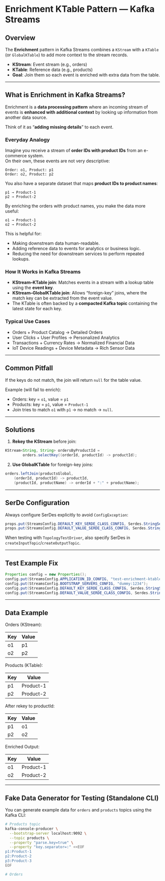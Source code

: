 # Enrichment KTable Pattern — Kafka Streams

## Overview
The **Enrichment** pattern in Kafka Streams combines a `KStream` with a `KTable` (or `GlobalKTable`) to add more context to the stream records.
- **KStream**: Event stream (e.g., orders)
- **KTable**: Reference data (e.g., products)
- **Goal**: Join them so each event is enriched with extra data from the table.

---

## What is Enrichment in Kafka Streams?

Enrichment is a **data processing pattern** where an incoming stream of events is **enhanced with additional context** by looking up information from another data source.

Think of it as “**adding missing details**” to each event.

### Everyday Analogy
Imagine you receive a stream of **order IDs with product IDs** from an e-commerce system.  
On their own, these events are not very descriptive:

```
Order: o1, Product: p1
Order: o2, Product: p2
```

You also have a separate dataset that maps **product IDs to product names**:

```
p1 → Product-1
p2 → Product-2
```

By enriching the orders with product names, you make the data more useful:

```
o1 → Product-1
o2 → Product-2
```

This is helpful for:
- Making downstream data human-readable.
- Adding reference data to events for analytics or business logic.
- Reducing the need for downstream services to perform repeated lookups.

### How It Works in Kafka Streams
- **KStream–KTable join**: Matches events in a stream with a lookup table using the **event key**.
- **KStream–GlobalKTable join**: Allows “foreign-key” joins, where the match key can be extracted from the event value.
- The KTable is often backed by a **compacted Kafka topic** containing the latest state for each key.

### Typical Use Cases
- Orders + Product Catalog → Detailed Orders
- User Clicks + User Profiles → Personalized Analytics
- Transactions + Currency Rates → Normalized Financial Data
- IoT Device Readings + Device Metadata → Rich Sensor Data

---

## Common Pitfall
If the keys do not match, the join will return `null` for the table value.

Example (will fail to enrich):
- Orders: key = `o1`, value = `p1`
- Products: key = `p1`, value = `Product-1`
- Join tries to match `o1` with `p1` → no match → `null`.

---

## Solutions
1. **Rekey the KStream** before join:
```java
KStream<String, String> ordersByProductId =
        orders.selectKey((orderId, productId) -> productId);
```

2. **Use GlobalKTable** for foreign-key joins:
```java
orders.leftJoin(productsGlobal,
    (orderId, productId) -> productId,
    (productId, productName) -> orderId + ":" + productName);
```

---

## SerDe Configuration
Always configure SerDes explicitly to avoid `ConfigException`:
```java
props.put(StreamsConfig.DEFAULT_KEY_SERDE_CLASS_CONFIG, Serdes.StringSerde.class);
props.put(StreamsConfig.DEFAULT_VALUE_SERDE_CLASS_CONFIG, Serdes.StringSerde.class);
```

When testing with `TopologyTestDriver`, also specify SerDes in `createInputTopic`/`createOutputTopic`.

---

## Test Example Fix
```java
Properties config = new Properties();
config.put(StreamsConfig.APPLICATION_ID_CONFIG, "test-enrichment-ktable");
config.put(StreamsConfig.BOOTSTRAP_SERVERS_CONFIG, "dummy:1234");
config.put(StreamsConfig.DEFAULT_KEY_SERDE_CLASS_CONFIG, Serdes.StringSerde.class);
config.put(StreamsConfig.DEFAULT_VALUE_SERDE_CLASS_CONFIG, Serdes.StringSerde.class);
```

---

## Data Example
Orders (KStream):

| Key | Value |
|-----|-------|
| o1  | p1    |
| o2  | p2    |

Products (KTable):

| Key | Value     |
|-----|-----------|
| p1  | Product-1 |
| p2  | Product-2 |

After rekey to productId:

| Key | Value     |
|-----|-----------|
| p1  | o1        |
| p2  | o2        |

Enriched Output:

| Key | Value          |
|-----|----------------|
| o1  | Product-1      |
| o2  | Product-2      |

---

## Fake Data Generator for Testing (Standalone CLI)
You can generate example data for `orders` and `products` topics using the Kafka CLI:

```bash
# Products topic
kafka-console-producer \
  --bootstrap-server localhost:9092 \
  --topic products \
  --property "parse.key=true" \
  --property "key.separator=:" <<EOF
p1:Product-1
p2:Product-2
p3:Product-3
EOF

# Orders
